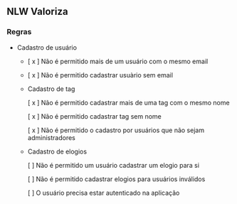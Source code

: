 ## NLW Valoriza

### Regras

- Cadastro de usuário
    - [ x ] Não é permitido mais de um usuário com o mesmo email
    - [ x ] Não é permitido cadastrar usuàrio sem email
  
  - Cadastro de tag 
  
     [ x ] Não é permitido cadastrar mais de uma tag com o mesmo nome

     [ x ] Não é permitido cadastrar tag sem nome

     [ x ] Não é permitido o cadastro por usuários 
     que não sejam administradores
     
  - Cadastro de elogios
    
    [  ] Não é permitido um usuário cadastrar um elogio para si

    [  ] Não é permitido cadastrar elogios para usuários inválidos

    [  ] O usuário precisa estar autenticado na aplicação
